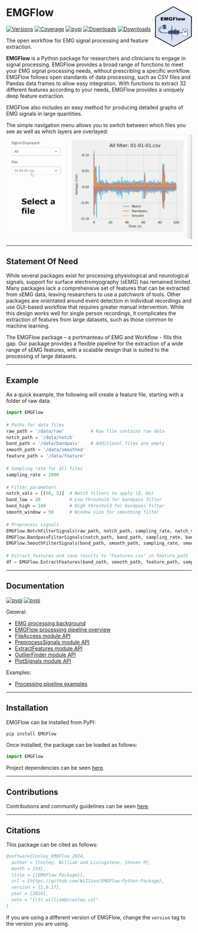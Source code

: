 # EMGFlow <img src="HexSticker.png"  width="100" height="110" align="right">

[![Versions](https://img.shields.io/pypi/pyversions/EMGFlow.svg?logo=python&logoColor=FFE873)](https://pypi.python.org/pypi/emgflow)
[![Coverage](https://img.shields.io/endpoint?url=https://gist.githubusercontent.com/WiIIson/da00e624c5ba768584057a6ea7c53860/raw/covbadge.json)](https://github.com/WiIIson/EMGFlow-Python-Package/actions)
[![pypi](https://img.shields.io/pypi/v/emgflow.svg)](https://pypi.python.org/pypi/emgflow)
[![Downloads](https://static.pepy.tech/badge/EMGFlow/month)](https://pepy.tech/project/EMGFlow)
[![Downloads](https://static.pepy.tech/badge/EMGFlow)](https://pepy.tech/project/EMGFlow)

The open workflow for EMG signal processing and feature extraction.

**EMGFlow** is a Python package for researchers and clinicians to engage in signal processing. EMGFlow provides a broad range of functions to meet your EMG signal processing needs, without prescribing a specific workflow. EMGFlow follows open standards of data processing, such as CSV files and Pandas data frames to allow easy integration. With functions to extract 32 different features according to your needs, EMGFlow provides a uniquely deep feature extraction.

EMGFlow also includes an easy method for producing detailed graphs of EMG signals in large quantities.

The simple navigation menu allows you to switch between which files you see as well as which layers are overlayed:
![Example 1](EMGFlow_GUI.gif)

---

## Statement Of Need

While several packages exist for processing physiological and neurological signals, support for surface electromyography (sEMG) has remained limited. Many packages lack a comprehensive set of features that can be extracted from sEMG data, leaving researchers to use a patchwork of tools. Other packages are orientated around event detection in individual recordings and use GUI-based workflow that requires greater manual intervention. While this design works well for single person recordings, it complicates the extraction of features from large datasets, such as those common to machine learning.

The EMGFlow package – a portmanteau of EMG and Workflow - fills this gap. Our package provides a flexible pipeline for the extraction of a wide range of sEMG features, with a scalable design that is suited to the processing of large datasets.

---

## Example

As a quick example, the following will create a feature file, starting with a folder of raw data:
```python
import EMGFlow

# Paths for data files
raw_path = '/data/raw'          # Raw file contains raw data
notch_path = '/data/notch'
band_path = '/data/bandpass'    # Additional files are empty
smooth_path = '/data/smoothed'
feature_path = '/data/feature'

# Sampling rate for all files
sampling_rate = 2000

# Filter parameters
notch_vals = [(50, 5)]  # Notch filters to apply (Q, Hz)
band_low = 20           # Low threshold for bandpass filter
band_high = 140         # High threshold for bandpass filter
smooth_window = 50      # Window size for smoothing filter

# Preprocess signals
EMGFlow.NotchFilterSignals(raw_path, notch_path, sampling_rate, notch_vals)
EMGFlow.BandpassFilterSignals(notch_path, band_path, sampling_rate, band_low, band_high)
EMGFlow.SmoothFilterSignals(band_path, smooth_path, sampling_rate, smooth_window)

# Extract features and save results to "Features.csv" in feature_path
df = EMGFlow.ExtractFeatures(band_oath, smooth_path, feature_path, sampling_rate)
```

---

## Documentation

[![pypi](https://img.shields.io/badge/documentation-online-brightgreen.svg)](https://wiiison.github.io/EMGFlow-Python-Package/docs-landing-page.html)
[![pypi](https://img.shields.io/badge/tutorials-examples-orange.svg?colorB=E91E63)](https://wiiison.github.io/EMGFlow-Python-Package/render-doc.html?doc=01)

General:
- [EMG processing background](https://wiiison.github.io/EMGFlow-Python-Package/render-doc.html?doc=02)
- [EMGFlow processing pipeline overview](https://wiiison.github.io/EMGFlow-Python-Package/render-doc.html?doc=03)
- [FileAccess module API](https://wiiison.github.io/EMGFlow-Python-Package/render-doc.html?doc=04)
- [PreprocessSignals module API](https://wiiison.github.io/EMGFlow-Python-Package/render-doc.html?doc=05)
- [ExtractFeatures module API](https://wiiison.github.io/EMGFlow-Python-Package/render-doc.html?doc=06)
- [OutlierFinder module API](https://wiiison.github.io/EMGFlow-Python-Package/render-doc.html?doc=07)
- [PlotSignals module API](https://wiiison.github.io/EMGFlow-Python-Package/render-doc.html?doc=08)

Examples:
- [Processing pipeline examples](https://wiiison.github.io/EMGFlow-Python-Package/render-doc.html?doc=01)

---

## Installation

EMGFlow can be installed from PyPI:
```python
pip install EMGFlow
```

Once installed, the package can be loaded as follows:
```python
import EMGFlow
```

Project dependencies can be seen [here](EMGFlow-Package/pyproject.toml).

---

## Contributions

Contributions and community guidelines can be seen [here](https://github.com/WiIIson/EMGFlow-Python-Package/blob/main/.github/CONTRIBUTING.md).

---

## Citations

This package can be cited as follows:

```bibtex
@software{Conley_EMGFlow_2024,
  author = {Conley, William and Livingstone, Steven R},
  month = {03},
  title = {{EMGFlow Package}},
  url = {https://github.com/WiIIson/EMGFlow-Python-Package},
  version = {1.0.17},
  year = {2024},
  note = "{\tt william@cconley.ca}"
}
```

If you are using a different version of EMGFlow, change the `version` tag to the version you are using.